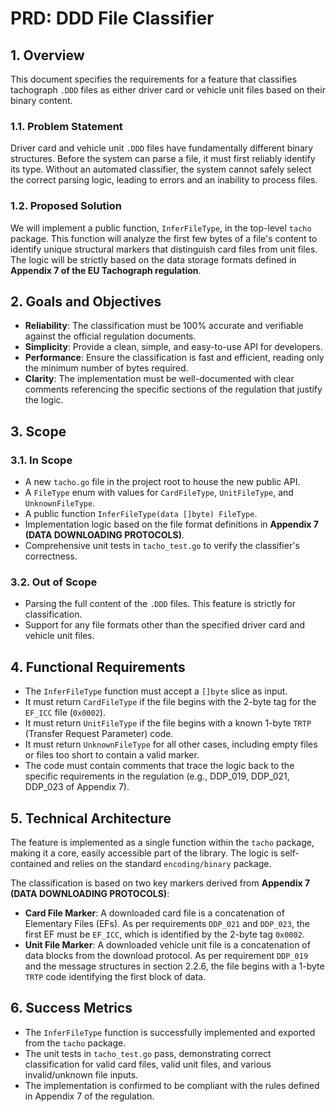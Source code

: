 # PRD: DDD File Classifier

## 1. Overview

This document specifies the requirements for a feature that classifies tachograph `.DDD` files as either driver card or vehicle unit files based on their binary content.

### 1.1. Problem Statement

Driver card and vehicle unit `.DDD` files have fundamentally different binary structures. Before the system can parse a file, it must first reliably identify its type. Without an automated classifier, the system cannot safely select the correct parsing logic, leading to errors and an inability to process files.

### 1.2. Proposed Solution

We will implement a public function, `InferFileType`, in the top-level `tacho` package. This function will analyze the first few bytes of a file's content to identify unique structural markers that distinguish card files from unit files. The logic will be strictly based on the data storage formats defined in **Appendix 7 of the EU Tachograph regulation**.

## 2. Goals and Objectives

-   **Reliability**: The classification must be 100% accurate and verifiable against the official regulation documents.
-   **Simplicity**: Provide a clean, simple, and easy-to-use API for developers.
-   **Performance**: Ensure the classification is fast and efficient, reading only the minimum number of bytes required.
-   **Clarity**: The implementation must be well-documented with clear comments referencing the specific sections of the regulation that justify the logic.

## 3. Scope

### 3.1. In Scope

-   A new `tacho.go` file in the project root to house the new public API.
-   A `FileType` enum with values for `CardFileType`, `UnitFileType`, and `UnknownFileType`.
-   A public function `InferFileType(data []byte) FileType`.
-   Implementation logic based on the file format definitions in **Appendix 7 (DATA DOWNLOADING PROTOCOLS)**.
-   Comprehensive unit tests in `tacho_test.go` to verify the classifier's correctness.

### 3.2. Out of Scope

-   Parsing the full content of the `.DDD` files. This feature is strictly for classification.
-   Support for any file formats other than the specified driver card and vehicle unit files.

## 4. Functional Requirements

-   The `InferFileType` function must accept a `[]byte` slice as input.
-   It must return `CardFileType` if the file begins with the 2-byte tag for the `EF_ICC` file (`0x0002`).
-   It must return `UnitFileType` if the file begins with a known 1-byte `TRTP` (Transfer Request Parameter) code.
-   It must return `UnknownFileType` for all other cases, including empty files or files too short to contain a valid marker.
-   The code must contain comments that trace the logic back to the specific requirements in the regulation (e.g., DDP_019, DDP_021, DDP_023 of Appendix 7).

## 5. Technical Architecture

The feature is implemented as a single function within the `tacho` package, making it a core, easily accessible part of the library. The logic is self-contained and relies on the standard `encoding/binary` package.

The classification is based on two key markers derived from **Appendix 7 (DATA DOWNLOADING PROTOCOLS)**:

-   **Card File Marker**: A downloaded card file is a concatenation of Elementary Files (EFs). As per requirements `DDP_021` and `DDP_023`, the first EF must be `EF_ICC`, which is identified by the 2-byte tag `0x0002`.
-   **Unit File Marker**: A downloaded vehicle unit file is a concatenation of data blocks from the download protocol. As per requirement `DDP_019` and the message structures in section 2.2.6, the file begins with a 1-byte `TRTP` code identifying the first block of data.

## 6. Success Metrics

-   The `InferFileType` function is successfully implemented and exported from the `tacho` package.
-   The unit tests in `tacho_test.go` pass, demonstrating correct classification for valid card files, valid unit files, and various invalid/unknown file inputs.
-   The implementation is confirmed to be compliant with the rules defined in Appendix 7 of the regulation.
